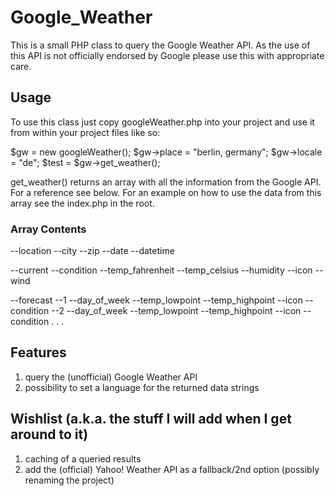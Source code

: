 Google_Weather
==============

This is a small PHP class to query the Google Weather API. As the use of this API is not officially
endorsed by Google please use this with appropriate care.

Usage
-----

To use this class just copy googleWeather.php into your project and use it from within your project files like so:

  $gw = new googleWeather();
  $gw->place = "berlin, germany";
  $gw->locale = "de";
  $test = $gw->get_weather();

get_weather() returns an array with all the information from the Google API. For a reference see below.
For an example on how to use the data from this array see the index.php in the root.

### Array Contents

  --location
    --city
    --zip
    --date
    --datetime

  --current
    --condition
    --temp_fahrenheit
    --temp_celsius
    --humidity
    --icon
    --wind
  
  --forecast
    --1
      --day_of_week
      --temp_lowpoint
      --temp_highpoint
      --icon
      --condition
    --2
      --day_of_week
      --temp_lowpoint
      --temp_highpoint
      --icon
      --condition
    .
    .
    .

Features
--------

1. query the (unofficial) Google Weather API
2. possibility to set a language for the returned data strings 

Wishlist (a.k.a. the stuff I will add when I get around to it)
--------------------------------------------------------------

1. caching of a queried results
2. add the (official) Yahoo! Weather API as a fallback/2nd option (possibly renaming the project)